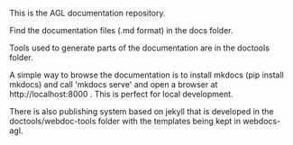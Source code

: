 This is the AGL documentation repository.

Find the documentation files (.md format) in the docs folder.

Tools used to generate parts of the documentation are in the doctools folder.


A simple way to browse the documentation is to install mkdocs (pip install mkdocs)
and call 'mkdocs serve' and open a browser at http://localhost:8000 .
This is perfect for local development.


There is also publishing system based on jekyll that is developed in the
doctools/webdoc-tools folder with the templates being kept in webdocs-agl.